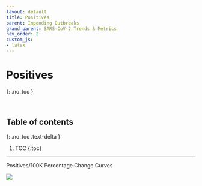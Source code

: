 ```yaml
---
layout: default
title: Positives
parent: Impending Outbreaks
grand_parent: SARS-CoV-2 Trends & Metrics
nav_order: 2
custom_js:
- latex
---
```


# Positives
{: .no_toc }

<br>

## Table of contents
{: .no_toc .text-delta }

1. TOC
{:toc}

---

Positives/100K Percentage Change Curves

<div>
  <div class='tableauPlaceholder' id='viz1606350521720' style='position: relative'>
    <noscript><a href='#'>
      <img alt=' ' src='https://public.tableau.com/static/images/Pe/PercentageChangeCumulativeValuesper100KSingleState/percentagesPRD_twb/1_rss.png' style='border: none' /></a>
    </noscript>
    <object class='tableauViz'  style='display:none;'>
      <param name='host_url' value='https://public.tableau.com/' />
      <param name='embed_code_version' value='3' /> <param name='site_root' value='' />
      <param name='name' value='PercentageChangeCumulativeValuesper100KSingleState/percentagesPRD_twb' />
      <param name='tabs' value='no' /><param name='toolbar' value='yes' />
      <param name='static_image' value='https://public.tableau.com/static/images/Pe/PercentageChangeCumulativeValuesper100KSingleState/percentagesPRD_twb/1.png' />
      <param name='animate_transition' value='yes' />
      <param name='display_static_image' value='yes' /><param name='display_spinner' value='yes' />
      <param name='display_overlay' value='yes' /><param name='display_count' value='yes' />
      <param name='language' value='en-GB' /></object></div>
  <script type='text/javascript'>
      var divElement = document.getElementById('viz1606350521720');
      var vizElement = divElement.getElementsByTagName('object')[0];
      vizElement.style.width='500px';vizElement.style.height='1477px';
      var scriptElement = document.createElement('script');
      scriptElement.src = 'https://public.tableau.com/javascripts/api/viz_v1.js';
      vizElement.parentNode.insertBefore(scriptElement, vizElement);
  </script>
</div>

